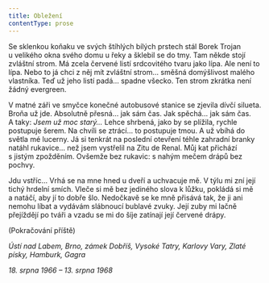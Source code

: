 ```yaml
---
title: Obležení
contentType: prose
---
```


Se sklenkou koňaku ve svých štíhlých bílých prstech stál Borek Trojan u velikého okna svého domu u řeky a šklebil se do tmy. Tam někde stojí zvláštní strom. Má zcela červené listí srdcovitého tvaru jako lípa. Ale není to lípa. Nebo to já chci z něj mít zvláštní strom… směšná domýšlivost malého vlastníka. Teď už jeho listí padá… spadne všecko. Ten strom zkrátka není žádný evergreen.

V matné záři ve smyčce konečné autobusové stanice se zjevila dívčí silueta. Broňa už jde. Absolutně přesná… jak sám čas. Jak spěchá… jak sám čas. A taky: _Jsem už moc starý…_ Lehce shrbená, jako by se plížila, rychle postupuje šerem. Na chvíli se ztrácí… to postupuje tmou. A už vbíhá do světla mé lucerny. Já si tenkrát na poslední otevření téhle zahradní branky natáhl rukavice… než jsem vystřelil na Zitu de Renal. Můj kat přichází s jistým zpožděním. Ovšemže bez rukavic: s nahým mečem drápů bez pochvy.

Jdu vstříc… Vrhá se na mne hned u dveří a uchvacuje mě. V týlu mi zní její tichý hrdelní smích. Vleče si mě bez jediného slova k lůžku, pokládá si mě a natáčí, aby jí to dobře šlo. Nedočkavě se ke mně přisává tak, že ji ani nemohu líbat a vydávám slábnoucí bublavé zvuky. Její zuby mi lačně přejíždějí po tváři a vzadu se mi do šíje zatínají její červené drápy.

(Pokračování příště)

  

_Ústí nad Labem, Brno, zámek Dobříš, Vysoké Tatry, Karlovy Vary, Zlaté písky, Hamburk, Gagra_

_18. srpna 1966 – 13. srpna 1968_
